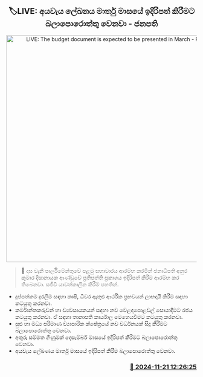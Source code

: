 <p align='center'><b><h2 align='center' title='LIVE: The budget document is expected to be presented in March - President'>🏷LIVE: අයවැය ලේඛන​ය මාර්තු මාසයේ ඉදිරිපත් කිරීම​ට බලාපොරොත්තු වෙනවා - ජනපති</h2></b></p>
<p align='center'><img src='https://helakuru.sgp1.cdn.digitaloceanspaces.com/esana/images/lib/anura-president-gf.jpg' width='600' alt='LIVE: The budget document is expected to be presented in March - President'></p>

>📝 දස වැනි පාර්ලිමේන්තුවේ පළමු සභාවාරය ආරම්භ කරමින් ජනාධිපති අනුර කුමාර දිසානායක ආණ්ඩුවේ ප්‍රතිපත්ති ප්‍රකාශය ඉදිරිපත් කිරීම ආරම්භ කර තිබෙනවා.
සජීවී යාවත්කාලීන කිරීම් පහතින්.
* දුප්පත්කම දුරලීම සඳහා කෘෂි, ධීවර ඇතුළු ආර්ථික ප්‍රභවයන් ලාභදායී කිරීම සඳහා කටයුතු කරනවා.
* කර්මාන්තකරුවන් හා ව්‍යවසා​යකයන් සඳහා නව වෙළඳපොළවල් සොයාදීමට රජය කටයුතු කරනවා. ඒ සඳහා තානාපති කාර්යාල මෙහෙයවීමට කටයුතු කරනවා.
* සුළු හා මධ්‍ය පරිමාණ ව්‍යාපාරික ක්ෂේත්‍ර​යේ නව වර්ධනයක් සිදු කිරීමට බලාපොරොත්තු වෙනවා.
* අතුරු සම්මත ගිණුමක් දෙසැම්බර් මාසයේ ඉදිරිපත් කිරීමට බලාපොරොත්තු වෙනවා.
* අයවැය ලේඛණය මාර්තු මාසයේ ඉදිරිපත් කිරීම බලාපොරොත්තු වෙනවා.


<h3 align='right'><a href='https://www.helakuru.lk/esana/p/105327/'>📅 2024-11-21 12:26:25</a></h3>

